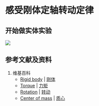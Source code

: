 # 感受刚体定轴转动定律

## 开始做实体实验

![](/images/力学/转动/感受刚体定轴转动定律/1a1.jpg)

## 参考文献及资料

1. 维基百科
	- [Rigid body](https://en.wikipedia.org/wiki/Rigid_body) | [刚体](https://zh.wikipedia.org/wiki/%E5%88%9A%E4%BD%93)
	- [Torque](https://en.wikipedia.org/wiki/Torque) | [力矩](https://zh.wikipedia.org/wiki/%E5%8A%9B%E7%9F%A9)
	- [Rotation](https://en.wikipedia.org/wiki/Rotation) | [转动](https://zh.wikipedia.org/wiki/%E8%BD%AC%E5%8A%A8)
	- [Center of mass](https://en.wikipedia.org/wiki/Center_of_mass) | [质心](https://zh.wikipedia.org/wiki/%E8%B3%AA%E5%BF%83) 